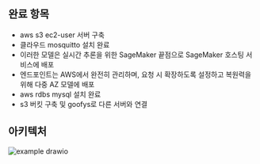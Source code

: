 ## 완료 항목
- aws s3 ec2-user 서버 구축
- 클라우드 mosquitto 설치 완료
- 이러한 모델은 실시간 추론을 위한 SageMaker 끝점으로 SageMaker 호스팅 서비스에 배포 
- 엔드포인트는 AWS에서 완전히 관리하며, 요청 시 확장하도록 설정하고 복원력을 위해 다중 AZ 모델에 배포
- aws rdbs mysql 설치 완료
- s3 버킷 구축 및 goofys로 다른 서버와 연결


## 아키텍처

![example drawio](https://user-images.githubusercontent.com/73889507/174424326-ba944d56-cde2-4704-9186-68246725e8b2.png)

